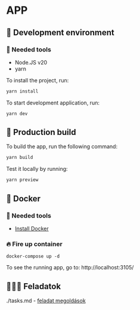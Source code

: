 # APP

## 🚧 Development environment

### 🔨 Needed tools
- Node.JS v20
- yarn


To install the project, run:
```sh
yarn install
```

To start development application, run:
```sh
yarn dev
```

## 🚀 Production build

To build the app, run the following command:
```sh
yarn build
```

Test it locally by running:
```sh
yarn preview
```

## 🐳 Docker

### 🔨 Needed tools
- [Install Docker](https://www.docker.com/get-started)

### 🔥 Fire up container

```shell
docker-compose up -d
```

To see the running app, go to:
http://localhost:3105/



## 👨🏻‍💻 Feladatok

./tasks.md - [feladat megoldások](./tasks.md)
